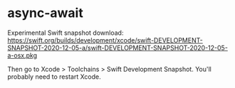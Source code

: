 # async-await

Experimental Swift snapshot download: https://swift.org/builds/development/xcode/swift-DEVELOPMENT-SNAPSHOT-2020-12-05-a/swift-DEVELOPMENT-SNAPSHOT-2020-12-05-a-osx.pkg

Then go to Xcode > Toolchains > Swift Development Snapshot.
You'll probably need to restart Xcode.
